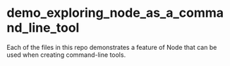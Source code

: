 demo_exploring_node_as_a_command_line_tool
==========================================


Each of the files in this repo demonstrates a feature of Node that can be used when creating command-line tools.





